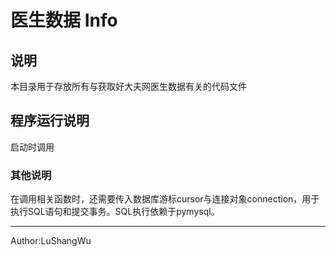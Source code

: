 #  医生数据 Info
## 说明
本目录用于存放所有与获取好大夫网医生数据有关的代码文件

## 程序运行说明
启动时调用

### 其他说明
在调用相关函数时，还需要传入数据库游标cursor与连接对象connection，用于执行SQL语句和提交事务。SQL执行依赖于pymysql。

---
Author:LuShangWu